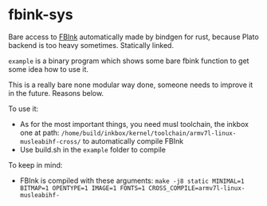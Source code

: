 # fbink-sys
Bare access to [FBInk](https://github.com/NiLuJe/FBInk) automatically made by bindgen for rust, because Plato backend is too heavy sometimes. Statically linked.

`example` is a binary program which shows some bare fbink function to get some idea how to use it.

This is a really bare none modular way done, someone needs to improve it in the future. Reasons below.

To use it:
- As for the most important things, you need musl toolchain, the inkbox one at path: `/home/build/inkbox/kernel/toolchain/armv7l-linux-musleabihf-cross/` to automatically compile FBInk
- Use build.sh in the `example` folder to compile

To keep in mind:
- FBInk is compiled with these arguments: `make -j8 static MINIMAL=1 BITMAP=1 OPENTYPE=1 IMAGE=1 FONTS=1 CROSS_COMPILE=armv7l-linux-musleabihf-`
